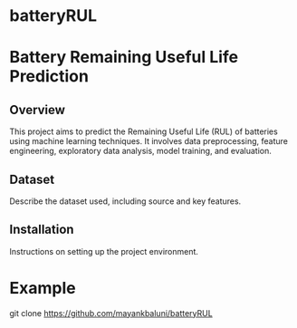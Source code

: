 # batteryRUL
# Battery Remaining Useful Life Prediction

## Overview
This project aims to predict the Remaining Useful Life (RUL) of batteries using machine learning techniques. It involves data preprocessing, feature engineering, exploratory data analysis, model training, and evaluation.

## Dataset
Describe the dataset used, including source and key features.

## Installation
Instructions on setting up the project environment.
# Example
git clone https://github.com/mayankbaluni/batteryRUL




